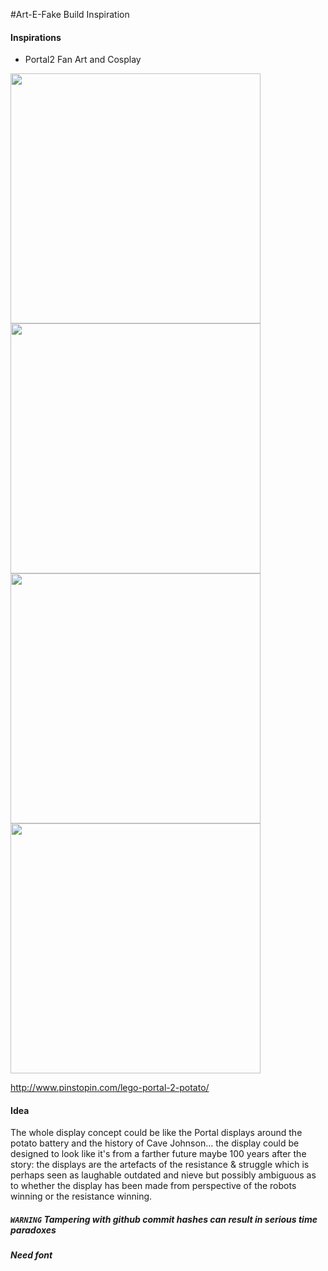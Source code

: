 #Art-E-Fake Build Inspiration 

#### Inspirations

 * Portal2 Fan Art and Cosplay 

<img src="https://images.duckduckgo.com/iu/?u=http%3A%2F%2Fwww.willyyonkers.com%2Ftg%2Ftg-tictactoe1.jpg&f=1" width="400">

<img src="http://c2.staticflickr.com/8/7254/7461407516_37e117fc18_z.jpg" width="400">

<img src="http://img01.deviantart.net/c44e/i/2012/005/a/9/aperture_science_portal_gun_blueprint2_by_mclatchyt-d4leez0.jpg" width="400">

<img src="https://images.duckduckgo.com/iu/?u=http%3A%2F%2Fwww.bifuteki.com%2Fwp-content%2Fuploads%2F2011%2F05%2Fportal2-gun3.jpg&f=1" width="400">

http://www.pinstopin.com/lego-portal-2-potato/

#### Idea

The whole display concept could be like the Portal displays around the potato battery and the history of Cave Johnson... the display could be designed to look like it's from a farther future maybe 100 years after the story: the displays are the artefacts of the resistance & struggle which is perhaps seen as laughable outdated and nieve but possibly ambiguous as to whether the display has been made from perspective of the robots winning or the resistance winning.

##### `WARNING` Tampering with github commit hashes can result in serious time paradoxes

##### Need font
